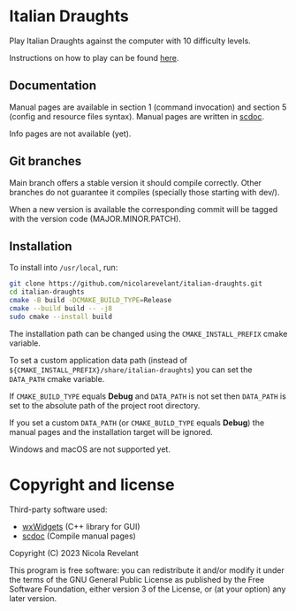 # Italian Draughts

Play Italian Draughts against the computer with 10 difficulty levels.

Instructions on how to play can be found
[here](https://en.wikipedia.org/wiki/Italian_draughts).

## Documentation

Manual pages are available in section 1 (command invocation) and section 5
(config and resource files syntax). Manual pages are written
in [scdoc](https://git.sr.ht/~sircmpwn/scdoc).

Info pages are not available (yet).

## Git branches

Main branch offers a stable version it should compile correctly.
Other branches do not guarantee it compiles (specially those starting with dev/).

When a new version is available the corresponding commit will be tagged
with the version code (MAJOR.MINOR.PATCH).

## Installation

To install into ``/usr/local``, run:

```bash
git clone https://github.com/nicolarevelant/italian-draughts.git
cd italian-draughts
cmake -B build -DCMAKE_BUILD_TYPE=Release
cmake --build build -- -j8
sudo cmake --install build
```

The installation path can be changed using the `CMAKE_INSTALL_PREFIX` cmake variable.

To set a custom application data path (instead of ``${CMAKE_INSTALL_PREFIX}/share/italian-draughts``)
you can set the `DATA_PATH` cmake variable.

If `CMAKE_BUILD_TYPE` equals **Debug** and `DATA_PATH` is not set then `DATA_PATH` is set
to the absolute path of the project root directory.

If you set a custom `DATA_PATH` (or `CMAKE_BUILD_TYPE` equals **Debug**) the manual pages
and the installation target will be ignored.

Windows and macOS are not supported yet.

# Copyright and license

Third-party software used:

- [wxWidgets](https://www.wxwidgets.org/) (C++ library for GUI)
- [scdoc](https://git.sr.ht/~sircmpwn/scdoc/) (Compile manual pages)

Copyright (C) 2023 Nicola Revelant

This program is free software: you can redistribute it and/or modify it under the terms
of the GNU General Public License as published by the Free Software Foundation,
either version 3 of the License, or (at your option) any later version.
